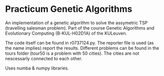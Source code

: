 # Practicum Genetic Algorithms

An implementation of a genetic algorithm to solve the assymetric TSP (travelling salesman problem). Part of the course Genetic Algorithms and Evolutionary Computing (B-KUL-H02D1A) of the KULeuven.

The code itself can be found in r0737124.py. The reporter file is used (as the name implies) report the results. Different problems can be found in the tours folder (tour50 is a problem with 50 cities). The cities are not nescessarly connected to each other.

Uses numba & numpy libraries.
